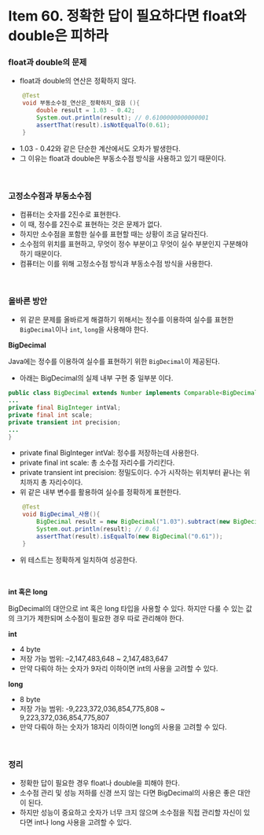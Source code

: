 # Item 60. 정확한 답이 필요하다면 float와 double은 피하라

### float과 double의 문제

-   float과 double의 연산은 정확하지 않다.

```java
    @Test
    void 부동소수점_연산은_정확하지_않음 (){
        double result = 1.03 - 0.42;
        System.out.println(result); // 0.6100000000000001
        assertThat(result).isNotEqualTo(0.61);
    }
```

-   1.03 - 0.42와 같은 단순한 계산에서도 오차가 발생한다.
-   그 이유는 float과 double은 부동소수점 방식을 사용하고 있기 때문이다.

<br/>

### 고정소수점과 부동소수점

-   컴퓨터는 숫자를 2진수로 표현한다.
-   이 때, 정수를 2진수로 표현하는 것은 문제가 없다.
-   하지만 소수점을 포함한 실수를 표현할 때는 상황이 조금 달라진다.
-   소수점의 위치를 표현하고, 무엇이 정수 부분이고 무엇이 실수 부분인지 구분해야 하기 때문이다.
-   컴퓨터는 이를 위해 고정소수점 방식과 부동소수점 방식을 사용한다.

<br/>

### 올바른 방안

-   위 같은 문제를 올바르게 해결하기 위해서는 정수를 이용하여 실수를 표현한 `BigDecimal`이나 `int`, `long`을 사용해야 한다.

**BigDecimal**

Java에는 정수를 이용하여 실수를 표현하기 위한 `BigDecimal`이 제공된다.

-   아래는 BigDecimal의 실제 내부 구현 중 일부분 이다.

```java
public class BigDecimal extends Number implements Comparable<BigDecimal> {
...
private final BigInteger intVal;
private final int scale;
private transient int precision;
...
}
```

-   private final BigInteger intVal: 정수를 저장하는데 사용한다.
-   private final int scale: 총 소수점 자리수를 가리킨다.
-   private transient int precision: 정밀도이다. 수가 시작하는 위치부터 끝나는 위치까지 총 자리수이다.
-   위 같은 내부 변수를 활용하여 실수를 정확하게 표현한다.

```java
    @Test
    void BigDecimal_사용(){
        BigDecimal result = new BigDecimal("1.03").subtract(new BigDecimal("0.42"));
        System.out.println(result); // 0.61
        assertThat(result).isEqualTo(new BigDecimal("0.61"));
    }
```

-   위 테스트는 정확하게 일치하여 성공한다.

<br/>

**int 혹은 long**

BigDecimal의 대안으로 int 혹은 long 타입을 사용할 수 있다. 하지만 다룰 수 있는 값의 크기가 제한되며 소수점이 필요한 경우 따로 관리해야 한다.

**int**

-   4 byte
-   저장 가능 범위: –2,147,483,648 ~ 2,147,483,647
-   만약 다뤄야 하는 숫자가 9자리 이하이면 int의 사용을 고려할 수 있다.

**long**

-   8 byte
-   저장 가능 범위: -9,223,372,036,854,775,808 ~ 9,223,372,036,854,775,807
-   만약 다뤄야 하는 숫자가 18자리 이하이면 long의 사용을 고려할 수 있다.

<br/>

### 정리

-   정확한 답이 필요한 경우 float나 double을 피해야 한다.
-   소수점 관리 및 성능 저하를 신경 쓰지 않는 다면 BigDecimal의 사용은 좋은 대안이 된다.
-   하지만 성능이 중요하고 숫자가 너무 크지 않으며 소수점을 직접 관리할 자신이 있다면 int나 long 사용을 고려할 수 있다.
